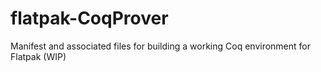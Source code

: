 # flatpak-CoqProver
Manifest and associated files for building a working Coq environment for Flatpak (WIP)
